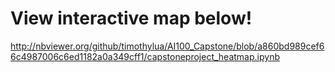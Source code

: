 # View interactive map below!
http://nbviewer.org/github/timothylua/AI100_Capstone/blob/a860bd989cef66c4987006c6ed1182a0a349cff1/capstoneproject_heatmap.ipynb
